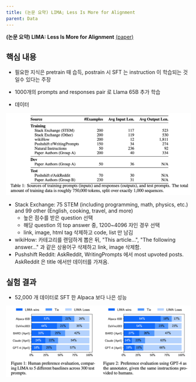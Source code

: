 ```yaml
---
title: (논문 요약) LIMA; Less Is More for Alignment
parent: Data
---
```


**(논문 요약) LIMA: Less Is More for Alignment** [(paper)](https://arxiv.org/pdf/2305.11206)

## 핵심 내용
- 필요한 지식은 pretrain 때 습득, postrain 시 SFT 는 instruction 이 학습되는 것일수 있다는 주장
- 1000개의 prompts and responses pair 로 Llama 65B 추가 학습

- 데이터   

<img src="/data/papers/lima/data.png" width="800" />  


- Stack Exchange: 75 STEM (including programming, math, physics, etc.) and 99 other (English, cooking, travel, and more)
   - 높은 점수를 받은 question 선택
   - 해당 question 의 top answer 중, 1200~4096 자인 경우 선택
   - link, image, html tag 삭제하고 code, list 만 남김
- wikiHow: 카테고리를 랜덤하게 뽑은 뒤, "This article...", "The following answer..." 과 같은 상용어구 삭제하고 link, image 삭제함.
- Pushshift Reddit: AskReddit, WritingPrompts 에서 most upvoted posts. AskReddit 은 title 에서만 데이터를 가져옴.


## 실험 결과
- 52,000 개 데이터로 SFT 한 Alpaca 보다 나은 성능

<img src="/data/papers/lima/result.png" width="800" />